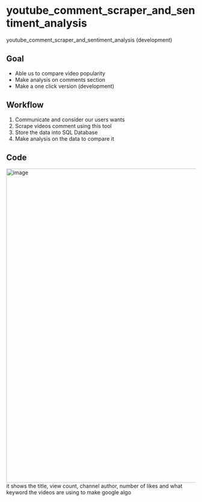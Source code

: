 # youtube_comment_scraper_and_sentiment_analysis
youtube_comment_scraper_and_sentiment_analysis (development)

## Goal
- Able us to compare video popularity
- Make analysis on comments section
- Make a one click version (development)

## Workflow
1. Communicate and consider our users wants
2. Scrape videos comment using this tool 
3. Store the data into SQL Database
4. Make analysis on the data to compare it 

## Code
<img width="836" alt="image" src="https://user-images.githubusercontent.com/112676063/207601719-f4292ca1-c68f-4edf-ae9b-28077228f4bd.png">
it shows the title, view count, channel author, number of likes and what keyword the videos are using to make google algo

